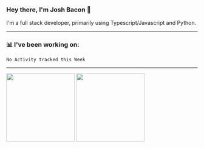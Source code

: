 ### Hey there, I'm Josh Bacon 👋

I'm a full stack developer, primarily using Typescript/Javascript and Python.

---

### 📊 I've been working on:
<!--START_SECTION:waka-->
```text
No Activity tracked this Week
```
<!--END_SECTION:waka-->

---

<p>
<img height="180em" src="https://github-readme-stats.vercel.app/api?username=CrispyBacon1999&show_icons=true&hide_border=true&&count_private=true&include_all_commits=true&theme=midnight-purple" />
<img height="180em" src="https://github-readme-stats.vercel.app/api/top-langs/?username=CrispyBacon1999&hide_border=true&exclude_repo=FactorioTools,Town-Of-Us,BunnyBlaster&langs_count=8&layout=compact&theme=midnight-purple" />
  </p>
